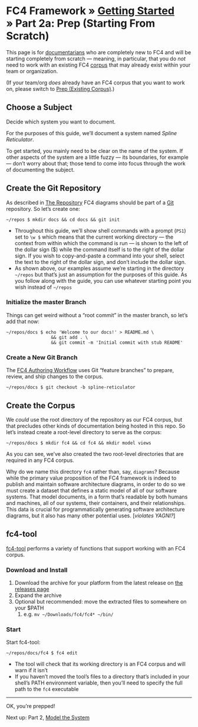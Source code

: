 # FC4 Framework » [Getting Started](index.md) » Part 2a: Prep (Starting From Scratch)

This page is for [documentarians](http://www.writethedocs.org/documentarians/)
who are completely new to FC4 and will be starting completely from scratch —
meaning, in particular, that you do _not_ need to work with an existing FC4
[corpus](../../concepts.md#corpus) that may already exist within your team or
organization.

(If your team/org _does_ already have an FC4 corpus that you want to work on,
please switch to [Prep (Existing Corpus)](1b-prep-existing-corpus.md).)

## Choose a Subject

Decide which system you want to document.

For the purposes of this guide, we’ll document a system named _Spline
Reticulator_.

<aside>
To get started, you mainly need to be clear on the name of the system. If other
aspects of the system are a little fuzzy — its boundaries, for example — don’t
worry about that; those tend to come into focus through the work of documenting
the subject.
</aside>

## Create the Git Repository

As described in [The Repository](../../methodology/repository.md) FC4 diagrams
should be part of a [Git](https://git-scm.com) repository. So let’s create one:

```shell
~/repos $ mkdir docs && cd docs && git init
```

<aside>

* Throughout this guide, we’ll show shell commands with a prompt (`PS1`) set to
  `\w $` which means that the current working directory — the context from
  within which the command is run — is shown to the left of the dollar sign ($)
  while the command itself is to the right of the dollar sign. If you wish to
  copy-and-paste a command into your shell, select the text to the right of the
  dollar sign, and don’t include the dollar sign.
* As shown above, our examples assume we’re starting in the directory `~/repos`
  but that’s just an assumption for the purposes of this guide. As you follow
  along with the guide, you can use whatever starting point you wish instead
  of `~/repos`

</aside>

### Initialize the master Branch

Things can get weird without a “root commit” in the master branch, so let’s add
that now:

```shell
~/repos/docs $ echo 'Welcome to our docs!' > README.md \
                 && git add . \
                 && git commit -m 'Initial commit with stub README'
```

### Create a New Git Branch

The [FC4 Authoring Workflow](../../methodology/authoring_workflow.md) uses Git
“feature branches” to prepare, review, and ship changes to the corpus.

```shell
~/repos/docs $ git checkout -b spline-reticulator
```

## Create the Corpus

We _could_ use the root directory of the repository as our FC4 corpus, but that
precludes other kinds of documentation being hosted in this repo. So let’s
instead create a root-level directory to serve as the corpus:

```shell
~/repos/docs $ mkdir fc4 && cd fc4 && mkdir model views
```

As you can see, we’ve also created the two root-level directories that are
required in any FC4 corpus.

<aside>

Why do we name this directory `fc4` rather than, say, `diagrams`? Because while
the primary value proposition of the FC4 framework is indeed to publish and
maintain software architecture diagrams, in order to do so we must create a
dataset that defines a static model of all of our software systems. That model
documents, in a form that’s readable by both humans and machines, all of our
systems, their containers, and their relationships. This data is crucial for
programmatically generating software architecture diagrams, but it also has many
other potential uses. [_violates YAGNI?_]

</aside>

## fc4-tool

[fc4-tool](../../methodology/toolset.md) performs a variety of functions that
support working with an FC4 corpus.

### Download and Install

1. Download the archive for your platform from the latest release on [the
   releases page](https://github.com/FundingCircle/fc4-framework/releases)
1. Expand the archive
1. Optional but recommended: move the extracted files to somewhere on your $PATH
   1. e.g. `mv ~/Downloads/fc4/fc4* ~/bin/`

### Start

Start fc4-tool:

```shell
~/repos/docs/fc4 $ fc4 edit
```

<aside>

* The tool will check that its working directory is an FC4 corpus and will warn
  if it isn’t
* If you haven’t moved the tool’s files to a directory that’s included in your
  shell’s PATH environment variable, then you’ll need to specify the full path
  to the `fc4` executable

</aside>

----

OK, you’re prepped!

Next up: Part 2, [Model the System](modeling.md)

